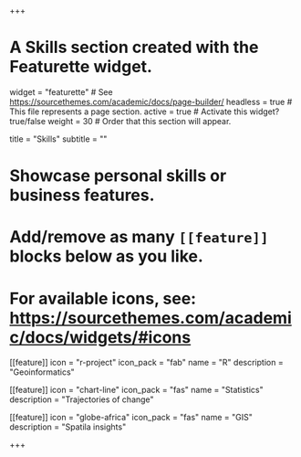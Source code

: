 +++
# A Skills section created with the Featurette widget.
widget = "featurette"  # See https://sourcethemes.com/academic/docs/page-builder/
headless = true  # This file represents a page section.
active = true  # Activate this widget? true/false
weight = 30  # Order that this section will appear.

title = "Skills"
subtitle = ""

# Showcase personal skills or business features.
#
# Add/remove as many `[[feature]]` blocks below as you like.
#
# For available icons, see: https://sourcethemes.com/academic/docs/widgets/#icons

[[feature]]
  icon = "r-project"
  icon_pack = "fab"
  name = "R"
  description = "Geoinformatics"

[[feature]]
  icon = "chart-line"
  icon_pack = "fas"
  name = "Statistics"
  description = "Trajectories of change"  

[[feature]]
  icon = "globe-africa"
  icon_pack = "fas"
  name = "GIS"
  description = "Spatila insights"

+++
